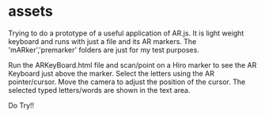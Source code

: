 # assets

Trying to do a prototype of a useful application of AR.js. It is light weight keyboard and runs with just a file and its AR markers.
The 'mARker','premarker' folders are just for my test purposes.

Run the ARKeyBoard.html file and scan/point on a Hiro marker to see the AR Keyboard just above the marker.
Select the letters using the AR pointer/cursor. Move the camera to adjust the position of the cursor.
The selected typed letters/words are shown in the text area.

Do Try!!
